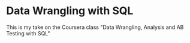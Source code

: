 # Data Wrangling with SQL
This is my take on the Coursera class "Data Wrangling, Analysis and AB Testing with SQL"